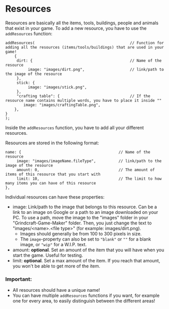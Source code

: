 # Resources

Resources are basically all the items, tools, buildings, people and animals that exist in your game. To add a new resource, you have to use the `addResources` function:

```
addResources(                                          // Function for adding all the resources (items/tools/buildings) that are used in your game!
    {
     dirt: {                                           // Name of the resource
          image: "images/dirt.png",                    // link/path to the image of the resource
     },
     stick: {
          image: "images/stick.png",
     },
     "crafting table": {                               // If the resource name contains multiple words, you have to place it inside ""
        image: "images/craftingTable.png",
    },
}
);
```

Inside the `addResources` function, you have to add all your different resources.

Resources are stored in the following format:
```
name: {                                           // Name of the resource
     image: "images/imageName.fileType",          // link/path to the image of the resource
     amount: 0,                                   // The amount of items of this resource that you start with
     limit: 10,                                   // The limit to how many items you can have of this resource
},
```

Individual resources can have these properties:

 - image: Link/path to the image that belongs to this resource. Can be a link to an image on Google or a path to an image downloaded on your PC. To use a path, move the image to the "images" folder in your "Grindcraft-Game-Maker" folder. Then, you just change the text to "images/\<name\>.\<file type\>" (for example: images/dirt.png).
   - Images should generally be from 100 to 300 pixels in size. 
   - The `image`-property can also be set to `"blank"` or `""` for a blank image, or `"wip"` for a W.I.P. text.
 - amount: **optional**. Set an amount of the item that you will have when you start the game. Useful for testing.
 - limit: **optional**. Set a max amount of the item. If you reach that amount, you won't be able to get more of the item.

### Important:

 - All resources should have a unique name!
 - You can have multiple `addResources` functions if you want, for example one for every area, to easily distinguish between the different areas!